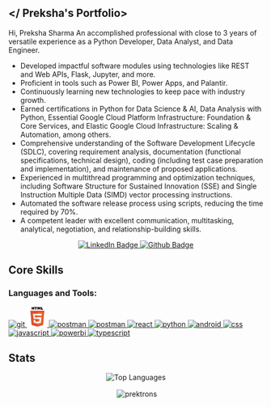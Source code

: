 ## </ Preksha's Portfolio>

Hi, Preksha Sharma
 An accomplished professional with close to 3 years of versatile experience as a Python Developer, Data Analyst, and Data Engineer. 

- Developed impactful software modules using technologies like REST and Web APIs, Flask, Jupyter, and more.
- Proficient in tools such as Power BI, Power Apps, and Palantir.
- Continuously learning new technologies to keep pace with industry growth.
- Earned certifications in Python for Data Science & AI, Data Analysis with Python, Essential Google Cloud Platform Infrastructure: Foundation & Core Services, and Elastic Google Cloud Infrastructure: Scaling & Automation, among others.
- Comprehensive understanding of the Software Development Lifecycle (SDLC), covering requirement analysis, documentation (functional specifications, technical design), coding (including test case preparation and implementation), and maintenance of proposed applications.
- Experienced in multithread programming and optimization techniques, including Software Structure for Sustained Innovation (SSE) and Single Instruction Multiple Data (SIMD) vector processing instructions.
- Automated the software release process using scripts, reducing the time required by 70%.
- A competent leader with excellent communication, multitasking, analytical, negotiation, and relationship-building skills.



<div id="header" align="center">
 
</div>

  <div id="badges" align="center">
  <a href="https://www.linkedin.com/in/preksha-sharma-8ab51a86/">
  <img src="https://img.shields.io/badge/LinkedIn-blue" alt="LinkedIn Badge"/>
  </a>
   <a href="https://github.com/prektrons">
  <img src="https://img.shields.io/badge/GitHub-black" alt="Github Badge"/>
  </a>
  
</div>






## Core Skills


<h3 align="left">Languages and Tools:</h3>
 <p align="left"> 
  
  <a href="https://git-scm.com/" target="_blank" rel="noreferrer"> 
    <img src="https://www.vectorlogo.zone/logos/git-scm/git-scm-icon.svg" alt="git" width="40" height="40"/> 
  </a> 
 <a href="https://www.w3.org/html/" target="_blank" rel="noreferrer">
   <img src="https://raw.githubusercontent.com/devicons/devicon/master/icons/html5/html5-original-wordmark.svg" alt="html5" width="40" height="40"/>
 </a>
 <a href="https://postman.com" target="_blank" rel="noreferrer"> 
  <img src="https://www.vectorlogo.zone/logos/getpostman/getpostman-icon.svg" alt="postman" width="40" height="40"/> 
 </a>
 <a href="https://firebase.google.com/" target="_blank" rel="noreferrer"> 
  <img src="https://www.vectorlogo.zone/logos/firebase/firebase-icon.svg" alt="postman" width="40" height="40"/> 
 </a>
 <a href="https://react.dev/" target="_blank" rel="noreferrer"> 
  <img src="https://www.vectorlogo.zone/logos/reactjs/reactjs-icon.svg" alt="react" width="40" height="40"/> 
 </a>
 <a href="https://www.python.org/" target="_blank" rel="noreferrer"> 
  <img src="https://www.vectorlogo.zone/logos/python/python-icon.svg" alt="python" width="40" height="40"/> 
 </a>
 <a href="https://developer.android.com/" target="_blank" rel="noreferrer"> 
  <img src="https://www.vectorlogo.zone/logos/android/android-icon.svg" alt="android" width="40" height="40"/> 
 </a>
 <a href="https://developer.mozilla.org/en-US/docs/Web/CSS" target="_blank" rel="noreferrer"> 
  <img src="https://www.vectorlogo.zone/logos/w3_css/w3_css-icon~old.svg" alt="css" width="40" height="40"/> 
 </a>
 <a href="https://developer.mozilla.org/en-US/docs/Web/JavaScript" target="_blank" rel="noreferrer"> 
  <img src="https://www.vectorlogo.zone/logos/javascript/javascript-icon.svg" alt="javascript" width="40" height="40"/> 
 </a>
 <a href="https://www.microsoft.com/en-us/power-platform/products/power-bi" target="_blank" rel="noreferrer"> 
  <img src="https://www.vectorlogo.zone/logos/microsoft_powerbi/microsoft_powerbi-icon.svg" alt="powerbi" width="40" height="40"/> 
 </a>
 <a href="https://www.typescriptlang.org/" target="_blank" rel="noreferrer"> 
  <img src="https://www.vectorlogo.zone/logos/typescriptlang/typescriptlang-icon.svg" alt="typescript" width="40" height="40"/> 
 </a>
</p>





## Stats

<div id="stats" align="center">

  <img src="https://github-readme-stats.vercel.app/api/top-langs/?username=prektrons" alt="Top Languages"/>

<p>&nbsp;<img align="center" src="https://github-readme-stats.vercel.app/api?username=prektrons&show_icons=true&locale=en" alt="prektrons" /></p>
</div>

 


<!--
**prektrons/prektrons** is a ✨ _special_ ✨ repository because its `README.md` (this file) appears on your GitHub profile.

Here are some ideas to get you started:

- 🔭 I’m currently working on ...
- 🌱 I’m currently learning ...
- 👯 I’m looking to collaborate on ...
- 🤔 I’m looking for help with ...
- 💬 Ask me about ...
- 📫 How to reach me: ...
- 😄 Pronouns: ...
- ⚡ Fun fact: ...
-->
